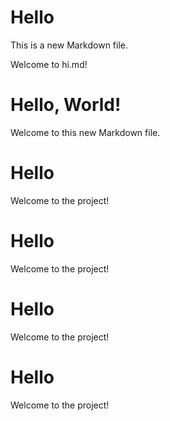 # Hello

This is a new Markdown file.

Welcome to hi.md!
# Hello, World!

Welcome to this new Markdown file.
# Hello

Welcome to the project!
# Hello

Welcome to the project!
# Hello

Welcome to the project!
# Hello

Welcome to the project!
